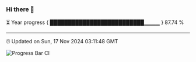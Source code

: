 ### Hi there 👋

⏳ Year progress { ██████████████████████████▁▁▁▁ } 87.74 %

---

⏰ Updated on Sun, 17 Nov 2024 03:11:48 GMT

![Progress Bar CI](https://github.com/IshwaranRudhara/GIT-ACTION/workflows/Progress%20Bar%20CI/badge.svg)
